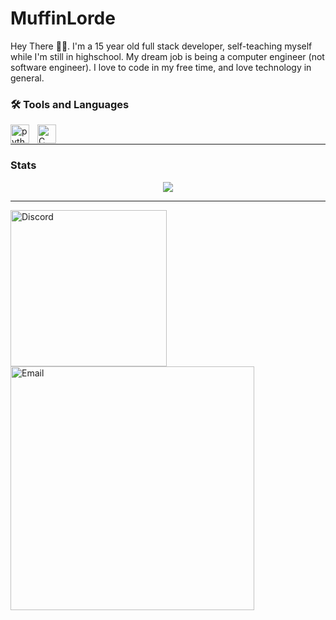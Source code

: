 # MuffinLorde
Hey There 👋🏽. I'm a 15 year old full stack developer, self-teaching myself while I'm still in highschool. My dream job is being a computer engineer (not software engineer). I love to code in my free time, and love technology in general. <br>

### 🛠️ Tools and Languages

<img align="left" alt="python" width="30px" style="padding-right:10px;" src="https://github.com/SoapyTheToast/coding-icons/blob/main/programming%20languages/Python.png"/>
<img align="left" alt="C" width="30px" style="padding-right:10px;" src="https://github.com/MuffinLorde/MuffinLorde/blob/main/icons/C.png"/> </br>

---
### Stats
<p align="center">
  <img  src = "https://github-readme-stats.vercel.app/api?username=MuffinLorde&show_icons=true&theme=gotham&line_height=27"> </br>
</p>


---

<img align="left" width=250px alt="Discord" width="30px" style="padding-right:10px;" src="https://img.shields.io/badge/MuffinLord3-Discord?style=for-the-badge&logo=Discord&logoColor=white&color=black"/>
<img align="left" width=390px alt="Email" style="padding-right:10px;" src="https://img.shields.io/badge/lordemuffin%40gmail.com-Gmail?style=for-the-badge&logo=Gmail&logoColor=white&color=black"/>
